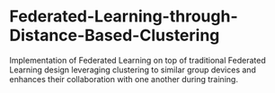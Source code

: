 # Federated-Learning-through-Distance-Based-Clustering
Implementation of Federated Learning on top of traditional Federated Learning design leveraging clustering to similar group devices and enhances their collaboration with one another during training.
